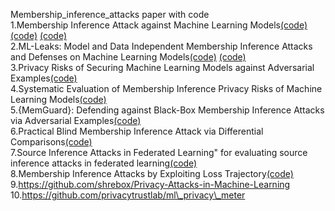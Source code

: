 Membership_inference_attacks paper with code  
1.Membership Inference Attack against Machine Learning Models[(code)](https://github.com/csong27/membership-inference) [(code)](https://github.com/yonsei-cysec/Membership_Inference_Attack) [(code)](https://github.com/spring-epfl/mia)  
2.ML-Leaks: Model and Data Independent Membership Inference Attacks and Defenses on Machine Learning Models[(code)](https://github.com/AhmedSalem2/ML-Leaks)
[(code)](https://github.com/GeorgeTzannetos/ml-leaks-pytorch)  
3.Privacy Risks of Securing Machine Learning Models against Adversarial Examples[(code)](https://github.com/inspire-group/privacy-vs-robustness)  
4.Systematic Evaluation of Membership Inference Privacy Risks of Machine Learning Models[(code)](https://github.com/inspire-group/membership-inference-evaluation)    
5.{MemGuard}: Defending against Black-Box Membership Inference Attacks via Adversarial Examples[(code)](https://github.com/jinyuan-jia/MemGuard)  
6.Practical Blind Membership Inference Attack via Differential Comparisons[(code)](https://github.com/hyhmia/BlindMI)  
7.Source Inference Attacks in Federated Learning" for evaluating source inference attacks in federated learning[(code)](https://github.com/HongshengHu/source-inference-FL)  
8.Membership Inference Attacks by Exploiting Loss Trajectory[(code)](https://github.com/DennisLiu2022/Membership-Inference-Attacks-by-Exploiting-Loss-Trajectory)  
9.https://github.com/shrebox/Privacy-Attacks-in-Machine-Learning  
10.https://github.com/privacytrustlab/ml\_privacy\_meter  
